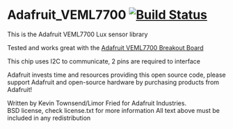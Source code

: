 Adafruit_VEML7700 [![Build Status](https://travis-ci.com/adafruit/Adafruit_VEML7700.svg?branch=master)](https://travis-ci.com/adafruit/Adafruit_VEML7700)
================

This is the Adafruit VEML7700 Lux sensor library

Tested and works great with the [Adafruit VEML7700 Breakout Board](http://www.adafruit.com/)

This chip uses I2C to communicate, 2 pins are required to interface

Adafruit invests time and resources providing this open source code, 
please support Adafruit and open-source hardware by purchasing 
products from Adafruit!

Written by Kevin Townsend/Limor Fried for Adafruit Industries.  
BSD license, check license.txt for more information
All text above must be included in any redistribution